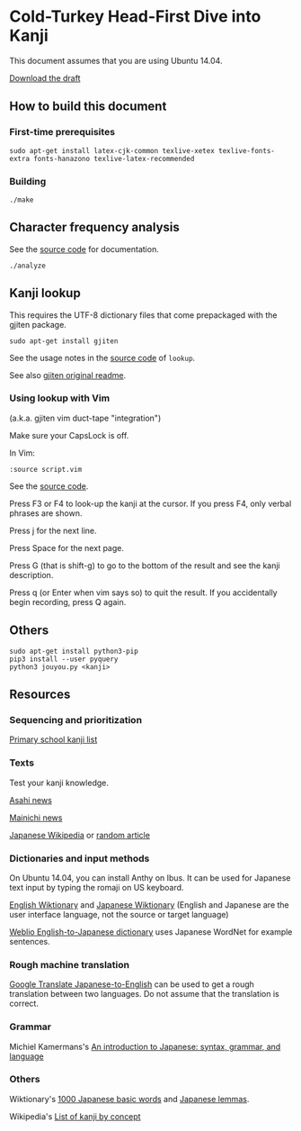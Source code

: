 # Cold-Turkey Head-First Dive into Kanji

This document assumes that you are using Ubuntu 14.04.

[Download the draft](https://github.com/edom/research/raw/out/japanese/out/japanese.pdf)

## How to build this document

### First-time prerequisites

```
sudo apt-get install latex-cjk-common texlive-xetex texlive-fonts-extra fonts-hanazono texlive-latex-recommended
```

### Building

```
./make
```

## Character frequency analysis

See the [source code](analyze) for documentation.

```
./analyze
```

## Kanji lookup

This requires the UTF-8 dictionary files
that come prepackaged with the gjiten package.

```
sudo apt-get install gjiten
```

See the usage notes in the [source code](lookup) of `lookup`.

See also [gjiten original readme](https://github.com/2ion/gjiten/blob/master/README.original).

### Using lookup with Vim

(a.k.a. gjiten vim duct-tape "integration")

Make sure your CapsLock is off.

In Vim:

```
:source script.vim
```

See the [source code](script.vim).

Press F3 or F4 to look-up the kanji at the cursor.
If you press F4, only verbal phrases are shown.

Press j for the next line.

Press Space for the next page.

Press G (that is shift-g) to go to the bottom of the result
and see the kanji description.

Press q (or Enter when vim says so) to quit the result.
If you accidentally begin recording, press Q again.

## Others

```
sudo apt-get install python3-pip
pip3 install --user pyquery
python3 jouyou.py <kanji>
```

## Resources

### Sequencing and prioritization

[Primary school kanji list](https://en.wikipedia.org/wiki/Ky%C5%8Diku_kanji)

### Texts

Test your kanji knowledge.

[Asahi news](http://www.asahi.com/news/)

[Mainichi news](http://mainichi.jp/today/)

[Japanese Wikipedia](https://ja.wikipedia.org/wiki/%E3%83%A1%E3%82%A4%E3%83%B3%E3%83%9A%E3%83%BC%E3%82%B8)
or
[random article](https://ja.wikipedia.org/wiki/%E7%89%B9%E5%88%A5:%E3%81%8A%E3%81%BE%E3%81%8B%E3%81%9B%E8%A1%A8%E7%A4%BA)

### Dictionaries and input methods

On Ubuntu 14.04, you can install Anthy on Ibus.
It can be used for Japanese text input
by typing the romaji on US keyboard.

[English Wiktionary](https://en.wiktionary.org/wiki/)
and
[Japanese Wiktionary](https://ja.wiktionary.org/wiki/)
(English and Japanese are the user interface language,
not the source or target language)

[Weblio English-to-Japanese dictionary](http://ejje.weblio.jp/)
uses Japanese WordNet for example sentences.

### Rough machine translation

[Google Translate Japanese-to-English](https://translate.google.com/#ja/en/)
can be used to get a rough translation between two languages.
Do not assume that the translation is correct.

### Grammar

Michiel Kamermans's [An introduction to Japanese: syntax, grammar, and language](https://pomax.github.io/nrGrammar/)

### Others

Wiktionary's [1000 Japanese basic words](https://en.wiktionary.org/wiki/Appendix:1000_Japanese_basic_words)
and [Japanese lemmas](https://en.wiktionary.org/wiki/Category:Japanese_lemmas).

Wikipedia's [List of kanji by concept](https://en.wikipedia.org/wiki/List_of_kanji_by_concept)
